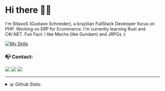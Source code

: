 # Hi there 👋🏻
I'm SttavoS (Gustavo Schneider), a brazilian FullStack Developer focus on PHP. Working on ERP for Ecommerce. I'm currently learning Rust and C#/.NET. Fun Fact: I like Mecha (like Gundam) and JRPGs :)

[![My Skills](https://skillicons.dev/icons?i=js,ts,vue,php,laravel,linux,mysql)](https://skillicons.dev)

### 📭 Contact:
<a href="mailto:gustavo.schneider.dev@gmail.com" target="_blank"><img src="https://shields.braskam.com/v1/shields?name=email&format=rectangle&size=small"/></a>
<a href="https://www.linkedin.com/in/gustavo-schneiderr/" target="_blank"><img src="https://shields.braskam.com/v1/shields?name=linkedin&format=rectangle&size=small"/></a>
<a href="https://gitlab.com/SttavoS" target="_blank"><img src="https://shields.braskam.com/v1/shields?name=gitlab&format=rectangle&size=small"/></a>

---
<details close>
  <summary> 📊 Github Stats:</summary>
    <img src="https://github-readme-stats.vercel.app/api/top-langs/?username=SttavoS&theme=material-palenight&layout=compact&langs_count=6" alt="SttavoS Top Languages"/>
    <img src="https://github-readme-stats.vercel.app/api/wakatime?username=SttavoS&theme=material-palenight&layout=compact&langs_count=6&hide=Other,JSON,YAML" alt="SttavoS wakatime stats"/>
</details>
